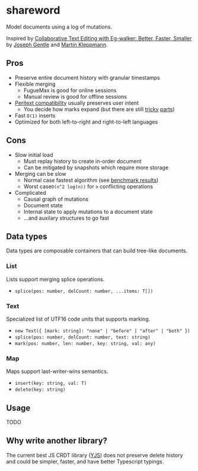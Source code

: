 # shareword

Model documents using a log of mutations.

Inspired by [Collaborative Text Editing with Eg-walker: Better, Faster,
Smaller](https://arxiv.org/abs/2409.14252)
by
[Joseph Gentle](https://github.com/josephg)
and
[Martin Kleppmann](https://github.com/ept).

## Pros
- Preserve entire document history with granular timestamps
- Flexible merging
    - FugueMax is good for online sessions
    - Manual review is good for offline sessions
- [Peritext compatibility](https://www.inkandswitch.com/peritext/) 
  usually preserves user intent
    - You decide how marks expand (but there are still
    [tricky](https://github.com/inkandswitch/peritext/issues/31)
    [parts](https://github.com/inkandswitch/peritext/issues/32))
- Fast `O(1)` inserts
- Optimized for both left-to-right and right-to-left languages

## Cons
- Slow initial load
    - Must replay history to create in-order document
    - Can be mitigated by snapshots which require more storage
- Merging can be slow
    - Normal case fastest algorithm (see
[benchmark results](./bench/RESULTS.md))
    - Worst case`O(n^2 log(n))` for `n` conflicting operations
- Complicated
    - Causal graph of mutations
    - Document state
    - Internal state to apply mutations to a document state
    - ...and auxilary structures to go fast

## Data types
Data types are composable containers that can build tree-like documents.

### List
Lists support merging splice operations.

- `splice(pos: number, delCount: number, ...items: T[])`

### Text
Specialized list of UTF16 code units that supports marking.

- `new Text({ [mark: string]: "none" | "before" | "after" | "both" })`
- `splice(pos: number, delCount: number, text: string)`
- `mark(pos: number, len: number, key: string, val: any)`

### Map
Maps support last-writer-wins semantics.

- `insert(key: string, val: T)`
- `delete(key: string)`

## Usage
TODO

## Why write another library?
The current best JS CRDT library ([YJS](https://yjs.dev)) does not preserve
delete history and could be simpler, faster, and have better Typescript typings.
